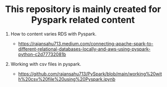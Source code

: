 <h1 align="center">This repository is mainly created for Pyspark related content</h1>

1. How to content varies RDS with Pyspark.
    * https://rajansahu713.medium.com/connecting-apache-spark-to-different-relational-databases-locally-and-aws-using-pyspark-python-c2d77732081b

2. Working with csv files in pyspark.
    * https://github.com/rajansahu713/PySpark/blob/main/working%20with%20csv%20file%20using%20Pyspark.ipynb
